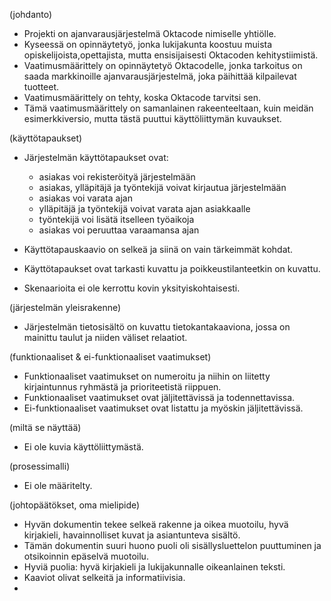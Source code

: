 (johdanto)
- Projekti on ajanvarausjärjestelmä Oktacode nimiselle yhtiölle.
- Kyseessä on opinnäytetyö, jonka lukijakunta koostuu muista opiskelijoista,opettajista, mutta ensisijaisesti Oktacoden kehitystiimistä.
- Vaatimusmäärittely on opinnäytetyö Oktacodelle, jonka tarkoitus on saada markkinoille ajanvarausjärjestelmä, joka 
päihittää kilpailevat tuotteet.
- Vaatimusmäärittely on tehty, koska Oktacode tarvitsi sen.
- Tämä vaatimusmäärittely on samanlainen rakeenteeltaan, kuin meidän esimerkkiversio, mutta tästä puuttui käyttöliittymän kuvaukset.

(käyttötapaukset)

- Järjestelmän käyttötapaukset ovat: 
  - asiakas voi rekisteröityä järjestelmään
  - asiakas, ylläpitäjä ja työntekijä voivat kirjautua järjestelmään 
  - asiakas voi varata ajan
  - ylläpitäjä ja työntekijä voivat varata ajan asiakkaalle
  - työntekijä voi lisätä itselleen työaikoja
  - asiakas voi peruuttaa varaamansa ajan

- Käyttötapauskaavio on selkeä ja siinä on vain tärkeimmät kohdat.
- Käyttötapaukset ovat tarkasti kuvattu ja poikkeustilanteetkin on kuvattu.
- Skenaarioita ei ole kerrottu  kovin yksityiskohtaisesti.

(järjestelmän yleisrakenne)

- Järjestelmän tietosisältö on kuvattu tietokantakaaviona, jossa on mainittu taulut ja niiden väliset relaatiot.

(funktionaaliset & ei-funktionaaliset vaatimukset)

- Funktionaaliset vaatimukset on numeroitu ja niihin on liitetty kirjaintunnus ryhmästä ja prioriteetistä riippuen.
- Funktionaaliset vaatimukset ovat jäljitettävissä ja todennettavissa.
- Ei-funktionaaliset vaatimukset ovat listattu ja myöskin jäljitettävissä.

(miltä se näyttää)

- Ei ole kuvia käyttöliittymästä.

(prosessimalli)

- Ei ole määritelty.

(johtopäätökset, oma mielipide)

- Hyvän dokumentin tekee selkeä rakenne ja oikea muotoilu, hyvä kirjakieli, havainnolliset kuvat ja asiantunteva sisältö.
- Tämän dokumentin suuri huono puoli oli sisällysluettelon puuttuminen ja otsikoinnin epäselvä muotoilu.
- Hyviä puolia: hyvä kirjakieli ja lukijakunnalle oikeanlainen teksti.
- Kaaviot olivat selkeitä ja informatiivisia.
- 




